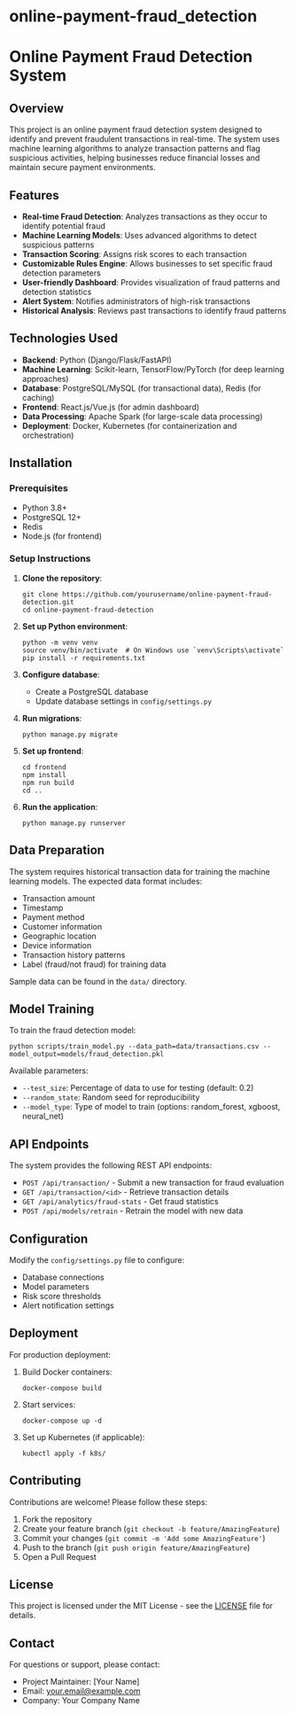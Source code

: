 # online-payment-fraud_detection

# Online Payment Fraud Detection System

## Overview

This project is an online payment fraud detection system designed to identify and prevent fraudulent transactions in real-time. The system uses machine learning algorithms to analyze transaction patterns and flag suspicious activities, helping businesses reduce financial losses and maintain secure payment environments.

## Features

- **Real-time Fraud Detection**: Analyzes transactions as they occur to identify potential fraud
- **Machine Learning Models**: Uses advanced algorithms to detect suspicious patterns
- **Transaction Scoring**: Assigns risk scores to each transaction
- **Customizable Rules Engine**: Allows businesses to set specific fraud detection parameters
- **User-friendly Dashboard**: Provides visualization of fraud patterns and detection statistics
- **Alert System**: Notifies administrators of high-risk transactions
- **Historical Analysis**: Reviews past transactions to identify fraud patterns

## Technologies Used

- **Backend**: Python (Django/Flask/FastAPI)
- **Machine Learning**: Scikit-learn, TensorFlow/PyTorch (for deep learning approaches)
- **Database**: PostgreSQL/MySQL (for transactional data), Redis (for caching)
- **Frontend**: React.js/Vue.js (for admin dashboard)
- **Data Processing**: Apache Spark (for large-scale data processing)
- **Deployment**: Docker, Kubernetes (for containerization and orchestration)

## Installation

### Prerequisites

- Python 3.8+
- PostgreSQL 12+
- Redis
- Node.js (for frontend)

### Setup Instructions

1. **Clone the repository**:
   ```
   git clone https://github.com/yourusername/online-payment-fraud-detection.git
   cd online-payment-fraud-detection
   ```

2. **Set up Python environment**:
   ```
   python -m venv venv
   source venv/bin/activate  # On Windows use `venv\Scripts\activate`
   pip install -r requirements.txt
   ```

3. **Configure database**:
   - Create a PostgreSQL database
   - Update database settings in `config/settings.py`

4. **Run migrations**:
   ```
   python manage.py migrate
   ```

5. **Set up frontend**:
   ```
   cd frontend
   npm install
   npm run build
   cd ..
   ```

6. **Run the application**:
   ```
   python manage.py runserver
   ```

## Data Preparation

The system requires historical transaction data for training the machine learning models. The expected data format includes:

- Transaction amount
- Timestamp
- Payment method
- Customer information
- Geographic location
- Device information
- Transaction history patterns
- Label (fraud/not fraud) for training data

Sample data can be found in the `data/` directory.

## Model Training

To train the fraud detection model:

```
python scripts/train_model.py --data_path=data/transactions.csv --model_output=models/fraud_detection.pkl
```

Available parameters:
- `--test_size`: Percentage of data to use for testing (default: 0.2)
- `--random_state`: Random seed for reproducibility
- `--model_type`: Type of model to train (options: random_forest, xgboost, neural_net)

## API Endpoints

The system provides the following REST API endpoints:

- `POST /api/transaction/` - Submit a new transaction for fraud evaluation
- `GET /api/transaction/<id>` - Retrieve transaction details
- `GET /api/analytics/fraud-stats` - Get fraud statistics
- `POST /api/models/retrain` - Retrain the model with new data

## Configuration

Modify the `config/settings.py` file to configure:

- Database connections
- Model parameters
- Risk score thresholds
- Alert notification settings

## Deployment

For production deployment:

1. Build Docker containers:
   ```
   docker-compose build
   ```

2. Start services:
   ```
   docker-compose up -d
   ```

3. Set up Kubernetes (if applicable):
   ```
   kubectl apply -f k8s/
   ```

## Contributing

Contributions are welcome! Please follow these steps:

1. Fork the repository
2. Create your feature branch (`git checkout -b feature/AmazingFeature`)
3. Commit your changes (`git commit -m 'Add some AmazingFeature'`)
4. Push to the branch (`git push origin feature/AmazingFeature`)
5. Open a Pull Request

## License

This project is licensed under the MIT License - see the [LICENSE](LICENSE) file for details.

## Contact

For questions or support, please contact:
- Project Maintainer: [Your Name]
- Email: your.email@example.com
- Company: Your Company Name
